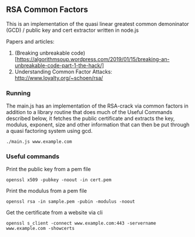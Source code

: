 ## RSA Common Factors

This is an implementation of the quasi linear greatest common demoninator (GCD) / public key and cert extractor written in node.js 

Papers and articles:

1. (Breaking unbreakable code)[https://algorithmsoup.wordpress.com/2019/01/15/breaking-an-unbreakable-code-part-1-the-hack/]
2. Understanding Common Factor Attacks: http://www.loyalty.org/~schoen/rsa/

### Running

The main.js has an implementation of the RSA-crack via common factors in addition to a library routine that does much of the Useful Commands described below, it fetches the public certificate and extracts the key, modulus, exponent, size and other information that can then be put through a quasi factoring system using gcd.

```
./main.js www.example.com
```

### Useful commands

Print the public key from a pem file

```
openssl x509 -pubkey -noout -in cert.pem
```

Print the modulus from a pem file

```
openssl rsa -in sample.pem -pubin -modulus -noout
```


Get the certificate from a website via cli

```
openssl s_client -connect www.example.com:443 -servername www.example.com -showcerts
```